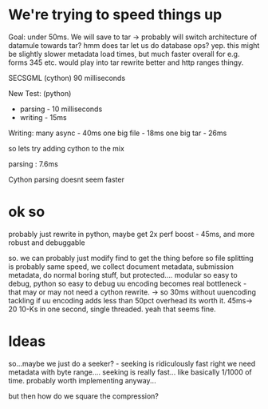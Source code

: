 # We're trying to speed things up

Goal: under 50ms.
We will save to tar -> probably will switch architecture of datamule towards tar?
hmm does tar let us do database ops?
yep. this might be slightly slower metadata load times, but much faster overall for e.g. forms 345 etc.
would play into tar rewrite better and http ranges thingy.



SECSGML (cython)
90 milliseconds

New Test: (python)
* parsing - 10 milliseconds
* writing - 15ms

Writing:
many async - 40ms
one big file - 18ms
one big tar - 26ms

so lets try adding cython to the mix

parsing : 7.6ms 

Cython
parsing doesnt seem faster

# ok so
probably just rewrite in python, maybe get 2x perf boost - 45ms, and more robust and debuggable

so. we can probably just modify find to get the thing before <TEXT>
so file splitting is probably same speed,
we collect document metadata, submission metadata, do normal boring stuff, but protected....
modular so easy to debug, python so easy to debug
uu encoding becomes real bottleneck - that may or may not need a cython rewrite.
-> so 30ms without uuencoding tackling
if uu encoding adds less than 50pct overhead its worth it.
45ms-> 20 10-Ks in one second, single threaded. yeah that seems fine.


# Ideas
so...maybe we just do a seeker? - seeking is ridiculously fast
right we need metadata with byte range....
seeking is really fast... like basically 1/1000 of time.
probably worth implementing anyway...

but then how do we square the compression?